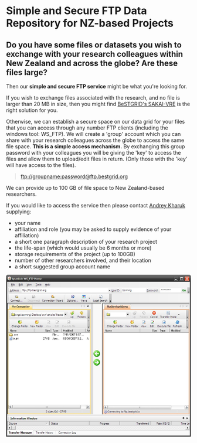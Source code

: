 # Simple and Secure FTP Data Repository for NZ-based Projects

## Do you have some files or datasets you wish to exchange with your research colleagues within New Zealand and across the globe? Are these files large? 

Then our **simple and secure FTP service** might be what you're looking for.

If you wish to exchange files associated with the research, and no file is larger than 20 MB in size, then you might find [BeSTGRID's SAKAI-VRE](https://reannz.atlassian.net/wiki/pages/createpage.action?spaceKey=BeSTGRID&title=Category__Sakai&linkCreation=true&fromPageId=3816950947) is the right solution for you.

Otherwise, we can establish a secure space on our data grid for your files that you can access through any number FTP clients (including the windows tool: WS_FTP). We will create a 'group' account which you can share with your research colleagues across the globe to access the same file space.  **This is a simple access mechanism.** By exchanging this group password with your colleagues you will be giving the 'key' to access the files and allow them to upload/edit files in return. (Only those with the 'key' will have access to the files).

>  [ftp://groupname:password@ftp.bestgrid.org](ftp://groupname:password@ftp.bestgrid.org)

We can provide up to 100 GB of file space to New Zealand-based researchers.

If you would like to access the service then please contact [Andrey Kharuk](mailto:a.kharuk@auckland.ac.nz)  supplying:

- your name
- affiliation and role (you may be asked to supply evidence of your affiliation)
- a short one paragraph description of your research project
- the life-span (which would usually be 6 months or more)
- storage requirements of the project (up to 100GB)
- number of other researchers involved, and their location
- a short suggested group account name

![Ws_ftp.jpg](./attachments/Ws_ftp.jpg)